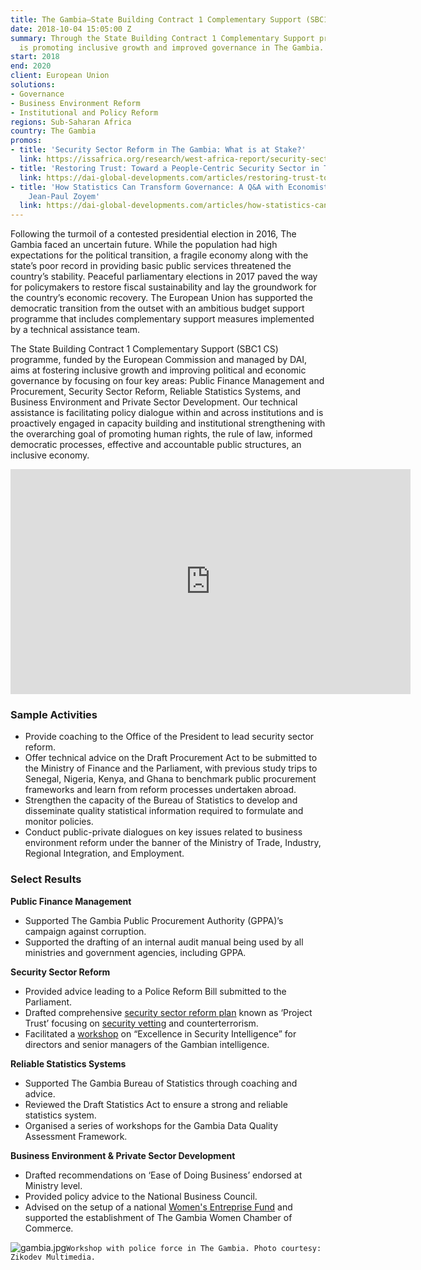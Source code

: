 ```yaml
---
title: The Gambia—State Building Contract 1 Complementary Support (SBC1 CS)
date: 2018-10-04 15:05:00 Z
summary: Through the State Building Contract 1 Complementary Support programme, DAI
  is promoting inclusive growth and improved governance in The Gambia.
start: 2018
end: 2020
client: European Union
solutions:
- Governance
- Business Environment Reform
- Institutional and Policy Reform
regions: Sub-Saharan Africa
country: The Gambia
promos:
- title: 'Security Sector Reform in The Gambia: What is at Stake?'
  link: https://issafrica.org/research/west-africa-report/security-sector-reform-in-the-gambia-what-is-at-stake
- title: 'Restoring Trust: Toward a People-Centric Security Sector in The Gambia'
  link: https://dai-global-developments.com/articles/restoring-trust-toward-a-people-centric-security-sector-in-the-gambia
- title: 'How Statistics Can Transform Governance: A Q&A with Economist and Statistician
    Jean-Paul Zoyem'
  link: https://dai-global-developments.com/articles/how-statistics-can-transform-governance-a-q-and-a-with-economist-and-statistician-jean-paul-zoyem
---
```


Following the turmoil of a contested presidential election in 2016, The Gambia faced an uncertain future. While the population had high expectations for the political transition, a fragile economy along with the state’s poor record in providing basic public services threatened the country’s stability. Peaceful parliamentary elections in 2017 paved the way for policymakers to restore fiscal sustainability and lay the groundwork for the country’s economic recovery. The European Union has supported the democratic transition from the outset with an ambitious budget support programme that includes complementary support measures implemented by a technical assistance team. 
 
The State Building Contract 1 Complementary Support (SBC1 CS) programme, funded by the European Commission and managed by DAI, aims at fostering inclusive growth and improving political and economic governance by focusing on four key areas: Public Finance Management and Procurement, Security Sector Reform, Reliable Statistics Systems, and Business Environment and Private Sector Development. Our technical assistance is facilitating policy dialogue within and across institutions and is proactively engaged in capacity building and institutional strengthening with the overarching goal of promoting human rights, the rule of law, informed democratic processes, effective and accountable public structures, an inclusive economy. 

<iframe src="https://player.vimeo.com/video/486086052" width="640" height="360" frameborder="0" allow="autoplay; fullscreen" allowfullscreen></iframe>

### Sample Activities

* Provide coaching to the Office of the President to lead security sector reform.
* Offer technical advice on the Draft Procurement Act to be submitted to the Ministry of Finance and the Parliament, with previous study trips to Senegal, Nigeria, Kenya, and Ghana to benchmark public procurement frameworks and learn from reform processes undertaken abroad.
* Strengthen the capacity of the Bureau of Statistics to develop and disseminate quality statistical information required to formulate and monitor policies.
* Conduct public-private dialogues on key issues related to business environment reform under the banner of the Ministry of Trade, Industry, Regional Integration, and Employment.

### Select Results

**Public Finance Management**
* Supported The Gambia Public Procurement Authority (GPPA)’s campaign against corruption.
* Supported the drafting of an internal audit manual being used by all ministries and government agencies, including GPPA.

**Security Sector Reform** 
* Provided advice leading to a Police Reform Bill submitted to the Parliament.
* Drafted comprehensive [security sector reform plan](https://dai-global-developments.com/articles/restoring-trust-toward-a-people-centric-security-sector-in-the-gambia) known as ‘Project Trust’ focusing on [security vetting](https://www.facebook.com/DAIGlobal/posts/10157542002145797) and counterterrorism.
* Facilitated a [workshop](https://www.facebook.com/DAIGlobal/photos/a.10150997581205797/10157428032080797/?type=1&theater) on “Excellence in Security Intelligence” for directors and senior managers of the Gambian intelligence.

**Reliable Statistics Systems**
* Supported The Gambia Bureau of Statistics through coaching and advice.
* Reviewed the Draft Statistics Act to ensure a strong and reliable statistics system.
* Organised a series of workshops for the Gambia Data Quality Assessment Framework.

**Business Environment & Private Sector Development**
* Drafted recommendations on ‘Ease of Doing Business’ endorsed at Ministry level.
* Provided policy advice to the National Business Council.
* Advised on the setup of a national [Women's Entreprise Fund](https://www.facebook.com/DAIGlobal/photos/a.10150997581205797/10157308667625797/?type=3&theater) and supported the establishment of The Gambia Women Chamber of Commerce.

![gambia.jpg](/uploads/gambia.jpg)`Workshop with police force in The Gambia. Photo courtesy: Zikodev Multimedia.`